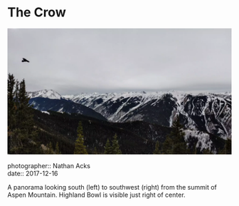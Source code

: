# The Crow

![Snow-capped mountains border a steep valley](assets/2017-12-16-the-crow.webp)

photographer:: Nathan Acks  
date:: 2017-12-16

A panorama looking south (left) to southwest (right) from the summit of Aspen Mountain. Highland Bowl is visible just right of center.
